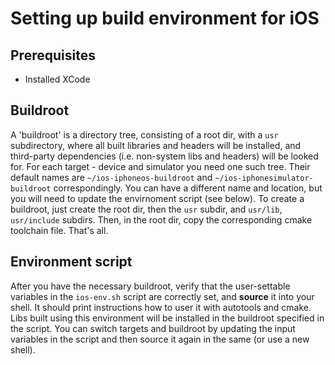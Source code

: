 # Setting up build environment for iOS #

## Prerequisites ##
 - Installed XCode  

## Buildroot ##
A 'buildroot' is a directory tree, consisting of a root dir, with a `usr`
subdirectory, where all built libraries and headers will be installed, and
third-party dependencies (i.e. non-system libs and headers) will be looked
for. For each target - device and simulator you need one such tree. Their
default names are `~/ios-iphoneos-buildroot` and `~/ios-iphonesimulator-buildroot`
correspondingly. You can have a different name and location, but you will need
to update the envirnoment script (see below).
To create a buildroot, just create the root dir, then the `usr` subdir,
and `usr/lib`, `usr/include` subdirs. Then, in the root dir, copy the corresponding
cmake toolchain file. That's all.

## Environment script ##
After you have the necessary buildroot, verify that the user-settable variables
in the `ios-env.sh` script are correctly set, and **source** it into your shell.
It should print instructions how to user it with autotools and cmake.
Libs built using this environment will be installed in the buildroot specified
in the script.
You can switch targets and buildroot by updating the input variables in the
script and then source it again in the same (or use a new shell).
